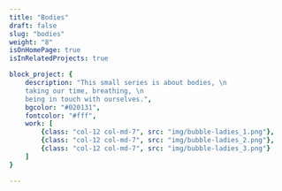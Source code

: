 ```yaml
---
title: "Bodies"
draft: false
slug: "bodies"
weight: "8"
isOnHomePage: true
isInRelatedProjects: true

block_project: {
	description: "This small series is about bodies, \n
	taking our time, breathing, \n
	being in touch with ourselves.",
	bgcolor: "#020131",
	fontcolor: "#fff",
	work: [ 
		{class: "col-12 col-md-7", src: "img/bubble-ladies_1.png"},
		{class: "col-12 col-md-7", src: "img/bubble-ladies_2.png"},
		{class: "col-12 col-md-7", src: "img/bubble-ladies_3.png"}
	]
}

---
```

